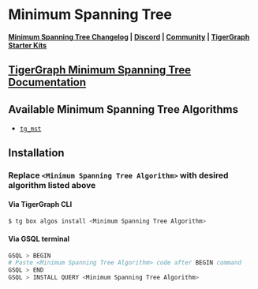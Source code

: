 
# Minimum Spanning Tree

#### [Minimum Spanning Tree Changelog](https://github.com/tigergraph/gsql-graph-algorithms/blob/master/algorithms/Path/minimum_spanning_tree/CHANGELOG.md) | [Discord](https://discord.gg/vFbmPyvJJN) | [Community](https://community.tigergraph.com) | [TigerGraph Starter Kits](https://github.com/zrougamed/TigerGraph-Starter-Kits-Parser)

## [TigerGraph Minimum Spanning Tree Documentation](https://docs.tigergraph.com/graph-ml/current/pathfinding-algorithms/minimum-spanning-tree)

## Available Minimum Spanning Tree Algorithms 

* [`tg_mst`](https://github.com/tigergraph/gsql-graph-algorithms/blob/master/algorithms/Path/minimum_spanning_tree/tg_mst.gsql)

## Installation 

### Replace `<Minimum Spanning Tree Algorithm>` with desired algorithm listed above 

#### Via TigerGraph CLI

```bash
$ tg box algos install <Minimum Spanning Tree Algorithm>
```

#### Via GSQL terminal

```bash
GSQL > BEGIN
# Paste <Minimum Spanning Tree Algorithm> code after BEGIN command
GSQL > END 
GSQL > INSTALL QUERY <Minimum Spanning Tree Algorithm>
```
